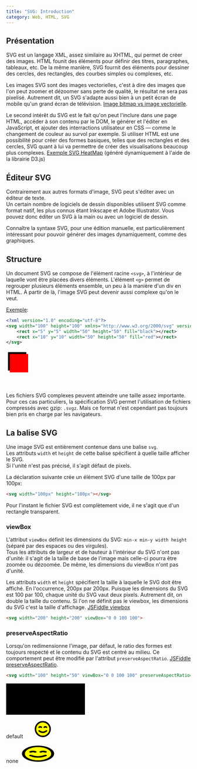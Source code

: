 ```yaml
---
title: "SVG: Introduction"
category: Web, HTML, SVG
---
```


## Présentation

SVG est un langage XML, assez similaire au XHTML, qui permet de créer des images. HTML founit des éléments pour définir des titres, paragraphes, tableaux, etc. De la même manière, SVG fournit des éléments pour dessiner des cercles, des rectangles, des courbes simples ou complexes, etc.

Les images SVG sont des images vectorielles, c'est à dire des images que l'on peut zoomer et dézoomer sans perte de qualité, le résultat ne sera pas pixelisé. Autrement dit, un SVG s'adapte aussi bien à un petit écran de mobile qu'un grand écran de télévision.
[Image bitmap vs image vectorielle](design-image.md#formats-de-fichiers-image).

Le second intérêt du SVG est le fait qu'on peut l'inclure dans une page HTML, accéder à son contenu par le DOM, le générer et l'éditer en JavaScript, et ajouter des interractions utilisateur en CSS — comme le changement de couleur au survol par exemple. Si utiliser HTML est une possibilité pour créer des formes basiques, telles que des rectangles et des cercles, SVG quant à lui va permettre de créer des visualisations beaucoup plus complexes. [Exemple SVG HeatMap](https://codepen.io/a-mt/full/QMgJBw/) (généré dynamiquement à l'aide de la librairie D3.js)

## Éditeur SVG

Contrairement aux autres formats d'image, SVG peut s'éditer avec un éditeur de texte.  
Un certain nombre de logiciels de dessin disponibles utilisent SVG comme format natif, les plus connus étant Inkscape et Adobe Illustrator. Vous pouvez donc éditer un SVG à la main ou avec un logiciel de dessin.

Connaître la syntaxe SVG, pour une édition manuelle, est particulièrement intéressant pour pouvoir générer des images dynamiquement, comme des graphiques. 

## Structure

Un document SVG se compose de l'élément racine `<svg>`, à l'intérieur de laquelle vont être placées divers éléments. L'élément `<g>` permet de regrouper plusieurs éléments ensemble, un peu à la manière d'un div en HTML. À partir de là, l'image SVG peut devenir aussi complexe qu'on le veut.

<ins>Exemple</ins>:

``` xml
<?xml version="1.0" encoding="utf-8"?>
<svg width="100" height="100" xmlns="http://www.w3.org/2000/svg" version="1.1">
    <rect x="5" y="5" width="50" height="50" fill="black"></rect>
    <rect x="10" y="10" width="50" height="50" fill="red"></rect>
</svg>
```

<svg width="100" height="100" xmlns="http://www.w3.org/2000/svg">
    <rect x="5" y="5" width="50" height="50" fill="black"></rect>
    <rect x="10" y="10" width="50" height="50" fill="red"></rect>
</svg>


Les fichiers SVG complexes peuvent atteindre une taille assez importante. Pour ces cas particuliers, la spécification SVG permet l'utilisation de fichiers compressés avec gzip: `.svgz`. Mais ce format n'est cependant pas toujours bien pris en charge par les navigateurs.

## La balise SVG

Une image SVG est entièrement contenue dans une balise `svg`.  
Les attributs `width` et `height` de cette balise spécifient à quelle taille afficher le SVG.  
Si l'unité n'est pas précisé, il s'agit défaut de pixels.

La déclaration suivante crée un élément SVG d'une taille de 100px par 100px:

``` html
<svg width="100px" height="100px"></svg>
```

Pour l'instant le fichier SVG est complètement vide, il ne s'agit que d'un rectangle transparent.

### viewBox

L'attribut `viewBox` définit les dimensions du SVG: `min-x min-y width height` (séparé par des espaces ou des virgules).  
Tous les attributs de largeur et de hauteur à l'intérieur du SVG n'ont pas d'unité: il s'agit de la taille de base de l'image mais celle-ci pourra être zoomée ou dézoomée. De même, les dimensions du viewBox n'ont pas d'unité.

Les attributs `width` et `height` spécifient la taille à laquelle le SVG doit être affiché. En l'occurrence, 200px par 200px. Puisque les dimensions du SVG est 100 par 100, chaque unité du SVG vaut deux pixels. Autrement dit, on double la taille du contenu. Si l'on ne définit pas le viewbox, les dimensions du SVG c'est la taille d'affichage. [JSFiddle viewbox](https://jsfiddle.net/amt01/0ycvsbn6/)

``` html
<svg width="200" height="200" viewBox="0 0 100 100">
```

### preserveAspectRatio

Lorsqu'on redimensionne l'image, par défaut, le ratio des formes est toujours respecté et le contenu du SVG est centré au milieu.
Ce comportement peut être modifié par l'attribut `preserveAspectRatio`. [JSFiddle preserveAspectRatio](https://jsfiddle.net/amt01/zu9vcL5h/).

``` html
<svg width="100" height="50" viewBox="0 0 100 100" preserveAspectRatio="none">
```

<svg width="215" height="85" xmlns="http://www.w3.org/2000/svg" style="background: black;">
  <defs>
     <path id="smiley" d="M50,10 A40,40,1,1,1,50,90 A40,40,1,1,1,50,10 M30,40 Q36,35,42,40 M58,40 Q64,35,70,40 M30,60 Q50,75,70,60 Q50,75,30,60" fill="yellow" stroke="black" stroke-width="8px" stroke-linecap="round" stroke-linejoin="round" />
  </defs>

  <text x="50" y="20" stroke="none" fill="white" text-anchor="middle">default</text>
  <rect x="5" y="30" width="100" height="50" fill="white" />
  <svg viewBox="0 0 100 100" width="100" height="50"
       x="6" y="30">
    <use href="#smiley" />
  </svg>

  <text x="150" y="20" stroke="none" fill="white" text-anchor="middle">none</text>
  <rect x="110" y="30" width="100" height="50" fill="white" />
  <svg viewBox="0 0 100 100" width="100" height="50"
       preserveAspectRatio="none"
       x="110" y="30">
    <use href="#smiley" />
  </svg>
</svg>